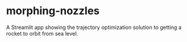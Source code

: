 # morphing-nozzles

A Streamlit app showing the trajectory optimization solution to getting a rocket to orbit from sea level.

